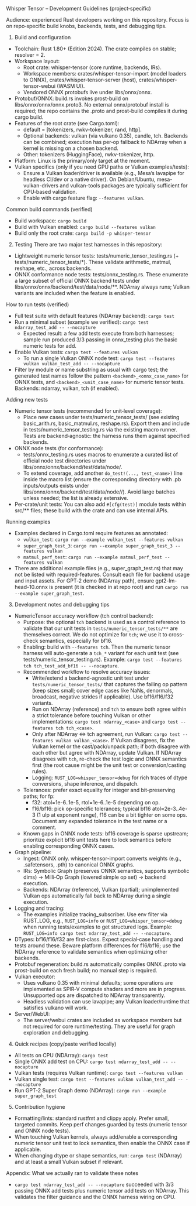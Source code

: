 Whisper Tensor – Development Guidelines (project‑specific)

Audience: experienced Rust developers working on this repository. Focus is on repo‑specific build knobs, backends, tests, and debugging tips.

1) Build and configuration
- Toolchain: Rust 1.80+ (Edition 2024). The crate compiles on stable; resolver = 2.
- Workspace layout:
  - Root crate: whisper-tensor (core runtime, backends, IRs).
  - Workspace members: crates/whisper-tensor-import (model loaders to ONNX), crates/whisper-tensor-server (host), crates/whisper-tensor-webui (WASM UI).
  - Vendored ONNX protobufs live under libs/onnx/onnx.
- Protobuf/ONNX: build.rs invokes prost-build on libs/onnx/onnx/onnx.proto3. No external onnx/protobuf install is required; the repo contains the .proto and prost-build compiles it during cargo build.
- Features of the root crate (see Cargo.toml):
  - default = [tokenizers, rwkv-tokenizer, rand, http].
  - Optional backends: vulkan (via vulkano 0.35), candle, tch. Backends can be combined; execution has per‑op fallback to NDArray when a kernel is missing on a chosen backend.
  - Other: tokenizers (HuggingFace), rwkv-tokenizer, http.
- Platform: Linux is the primary/only target at the moment.
- Vulkan specifics (only if you need GPU paths or Vulkan examples/tests):
  - Ensure a Vulkan loader/driver is available (e.g., Mesa’s lavapipe for headless CI/dev or a native driver). On Debian/Ubuntu, mesa-vulkan-drivers and vulkan-tools packages are typically sufficient for CPU‑based validation.
  - Enable with cargo feature flag: `--features vulkan`.

Common build commands (verified)
- Build workspace: `cargo build`
- Build with Vulkan enabled: `cargo build --features vulkan`
- Build only the root crate: `cargo build -p whisper-tensor`

2) Testing
There are two major test harnesses in this repository:
- Lightweight numeric tensor tests: tests/numeric_tensor_testing.rs (+ tests/numeric_tensor_tests/*). These validate arithmetic, matmul, reshape, etc., across backends.
- ONNX conformance node tests: tests/onnx_testing.rs. These enumerate a large subset of official ONNX backend tests under libs/onnx/onnx/backend/test/data/node/**. NDArray always runs; Vulkan variants are included when the feature is enabled.

How to run tests (verified)
- Full test suite with default features (NDArray backend): `cargo test`
- Run a minimal subset (example we verified): `cargo test ndarray_test_add -- --nocapture`
  - Expected result: a few add tests execute from both harnesses; sample run produced 3/3 passing in onnx_testing plus the basic numeric tests for add.
- Enable Vulkan tests: `cargo test --features vulkan`
  - To run a single Vulkan ONNX node test: `cargo test --features vulkan vulkan_test_add -- --nocapture`
- Filter by module or name substring as usual with cargo test; the generated test names follow the pattern `<backend>_<onnx_case_name>` for ONNX tests, and `<backend>_<unit_case_name>` for numeric tensor tests. Backends: ndarray, vulkan, tch (if enabled).

Adding new tests
- Numeric tensor tests (recommended for unit‑level coverage):
  - Place new cases under tests/numeric_tensor_tests/ (see existing basic_arith.rs, basic_matmul.rs, reshape.rs). Export them and include in tests/numeric_tensor_testing.rs via the existing macro runner. Tests are backend‑agnostic: the harness runs them against specified backends.
- ONNX node tests (for conformance):
  - tests/onnx_testing.rs uses macros to enumerate a curated list of official node test directories under libs/onnx/onnx/backend/test/data/node/.
  - To extend coverage, add another `do_test!(..., test_<name>)` line inside the macro list (ensure the corresponding directory with .pb inputs/outputs exists under libs/onnx/onnx/backend/test/data/node/<name>/). Avoid large batches unless needed; the list is already extensive.
- Per‑crate/unit tests: You can also add `#[cfg(test)]` module tests within src/** files; these build with the crate and can use internal APIs.

Running examples
- Examples declared in Cargo.toml require features as annotated:
  - `vulkan_test`: `cargo run --example vulkan_test --features vulkan`
  - `super_graph_test_3`: `cargo run --example super_graph_test_3 --features vulkan`
  - `matmul_perf_test`: `cargo run --example matmul_perf_test --features vulkan`
- There are additional example files (e.g., super_graph_test.rs) that may not be listed with required-features. Consult each file for backend usage and input assets. For GPT‑2 demo (NDArray path), ensure gpt2-lm-head-10.onnx is present (it is checked in at repo root) and run `cargo run --example super_graph_test`.

3) Development notes and debugging tips
- NumericTensor accuracy workflow (tch control backend):
  - Purpose: the optional `tch` backend is used as a control reference to validate that our unit tests in `tests/numeric_tensor_tests/**` are themselves correct. We do not optimize for `tch`; we use it to cross-check semantics, especially for bf16.
  - Enabling: build with `--features tch`. Then the numeric tensor harness will auto-generate a `tch_*` variant for each unit test (see tests/numeric_tensor_testing.rs). Example: `cargo test --features tch tch_test_add_bf16 -- --nocapture`.
  - Recommended workflow to resolve accuracy issues:
    * Write/extend a backend-agnostic unit test under `tests/numeric_tensor_tests/` that captures the failing op pattern (keep sizes small; cover edge cases like NaNs, denormals, broadcast, negative strides if applicable). Use bf16/f16/f32 variants. 
    * Run on NDArray (reference) and `tch` to ensure both agree within a strict tolerance before touching Vulkan or other implementations: `cargo test ndarray_<case>` and `cargo test --features tch tch_<case>`.
    * Only after NDArray ⇔ tch agreement, run Vulkan: `cargo test --features vulkan vulkan_<case>`. If Vulkan disagrees, fix the Vulkan kernel or the cast/pack/unpack path; if both disagree with each other but agree with NDArray, update Vulkan. If NDArray disagrees with `tch`, re-check the test logic and ONNX semantics first (the root cause might be the unit test or conversion/casting rules).
    * Logging: `RUST_LOG=whisper_tensor=debug` for rich traces of dtype conversions, shape inference, and dispatch.
  - Tolerances: prefer exact equality for integer and bit-preserving paths; for fp:
    * f32: atol=1e-6..1e-5, rtol=1e-6..1e-5 depending on op.
    * f16/bf16: pick op-specific tolerances; typical bf16 atol≈2e-3..4e-3 (1 ulp at exponent range), f16 can be a bit tighter on some ops. Document any expanded tolerance in the test name or a comment.
  - Known gaps in ONNX node tests: bf16 coverage is sparse upstream; prioritize explicit bf16 unit tests here to lock semantics before enabling corresponding ONNX cases.
- Graph pipeline:
  - Ingest: ONNX only. whisper-tensor-import converts weights (e.g., .safetensors, .pth) to canonical ONNX graphs.
  - IRs: Symbolic Graph (preserves ONNX semantics, supports symbolic dims) → Milli‑Op Graph (lowered simple op set) → backend execution.
  - Backends: NDArray (reference), Vulkan (partial); unimplemented Vulkan ops automatically fall back to NDArray during a single execution.
- Logging and tracing:
  - The examples initialize tracing_subscriber. Use env filter via RUST_LOG, e.g., `RUST_LOG=info` or `RUST_LOG=whisper_tensor=debug` when running tests/examples to get structured logs. Example: `RUST_LOG=info cargo test ndarray_test_add -- --nocapture`.
- DTypes: bf16/f16/f32 are first‑class. Expect special‑case handling and tests around these. Beware platform differences for f16/bf16; use the NDArray reference to validate semantics when optimizing other backends.
- Protobuf regeneration: build.rs automatically compiles ONNX .proto via prost-build on each fresh build; no manual step is required.
- Vulkan executor:
  - Uses vulkano 0.35 with minimal defaults; some operations are implemented as SPIR‑V compute shaders and more are in progress. Unsupported ops are dispatched to NDArray transparently.
  - Headless validation can use lavapipe; any Vulkan loader/runtime that satisfies vulkano will work.
- Server/WebUI:
  - The server/webui crates are included as workspace members but not required for core runtime/testing. They are useful for graph exploration and debugging.

4) Quick recipes (copy/paste verified locally)
- All tests on CPU (NDArray): `cargo test`
- Single ONNX add test on CPU: `cargo test ndarray_test_add -- --nocapture`
- Vulkan tests (requires Vulkan runtime): `cargo test --features vulkan`
- Vulkan single test: `cargo test --features vulkan vulkan_test_add -- --nocapture`
- Run GPT‑2 Super Graph demo (NDArray): `cargo run --example super_graph_test`

5) Contribution hygiene
- Formatting/lints: standard rustfmt and clippy apply. Prefer small, targeted commits. Keep perf changes guarded by tests (numeric tensor and ONNX node tests).
- When touching Vulkan kernels, always add/enable a corresponding numeric tensor unit test to lock semantics, then enable the ONNX case if applicable.
- When changing dtype or shape semantics, run: `cargo test` (NDArray) and at least a small Vulkan subset if relevant.

Appendix: What we actually ran to validate these notes
- `cargo test ndarray_test_add -- --nocapture` succeeded with 3/3 passing ONNX add tests plus numeric tensor add tests on NDArray. This validates the filter guidance and the ONNX harness wiring on CPU.
